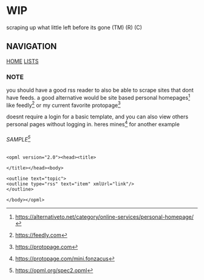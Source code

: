 # WIP
scraping up what little left before its gone (TM) (R) (C)

## NAVIGATION
[HOME](/) [LISTS](/lists)

### NOTE
you should have a good rss reader to also be able to scrape sites that dont have feeds. a good alternative would be site based personal homepages[^1] like feedly[^2] or my current favorite protopage[^3]

doesnt require a login for a basic template, and you can also view others personal pages without logging in. heres mines[^4] for another example

###### SAMPLE[^9]
```
<opml version="2.0"><head><title>

</title></head><body>

<outline text="topic">
<outline type="rss" text="item" xmlUrl="link"/>
</outline>

</body></opml>
```

[^1]: https://alternativeto.net/category/online-services/personal-homepage/
[^2]: https://feedly.com
[^3]: https://protopage.com
[^4]: https://protopage.com/mini.fonzacus
[^9]: https://opml.org/spec2.opml